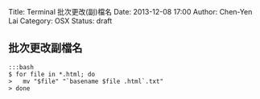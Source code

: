 Title: Terminal 批次更改(副)檔名
Date: 2013-12-08 17:00
Author: Chen-Yen Lai
Category: OSX
Status: draft

## 批次更改副檔名

    :::bash
    $ for file in *.html; do
    >   mv "$file" "`basename $file .html`.txt"
    > done

